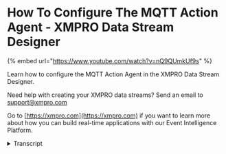 # How To Configure The MQTT Action Agent - XMPRO Data Stream Designer
{% embed url="https://www.youtube.com/watch?v=nQ9QUmkUf9s" %}

Learn how to configure the MQTT Action Agent in the XMPRO Data Stream Designer. 

Need help with creating your XMPRO data streams? Send an email to support@xmpro.com 

Go to [https://xmpro.com](https://xmpro.com) if you want to learn more about how you can build real-time applications with our Event Intelligence Platform.
<details>
<summary>Transcript</summary>but we are going to show you here is how

to set up and configure the mg DT action

agent I've already got a dairy simulate

agent set up and configured what I now

want to do is configure my ink utility

action agent go to the tool box and

search for MQTT you will find it under

action agents click on the agent and

drag it to the canvas now connect it up

in point of the first agent with the

input end point of the second click Save

double-click on the agent this is where

you will be configuring your agent add a

broker address which can be either

public or private

at a topic

click apply click Save
</details>